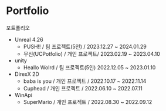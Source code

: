 # Portfolio
 포트폴리오
 
- Unreal 4.26
  - PUSH!! / 팀 프로젝트(5인) / 2023.12.27 ~ 2024.01.29
  - 무신(UCPotfolio) / 개인 프로젝트/ 2023.02.19 ~ 2023.04.10
- unity
  - Heallo Wolrd / 팀 프로젝트(5인) 2022.12.05 ~ 2023.01.10
- DirexX 2D
  - baba is you / 개인 프로젝트 / 2022.10.17 ~ 2022.11.14
  - Cuphead / 개인 프로젝트 / 2022.06.10 ~ 2022.07.11
- WinApi
  - SuperMario / 개인 프로젝트 / 2022.08.30 ~ 2022.09.12
